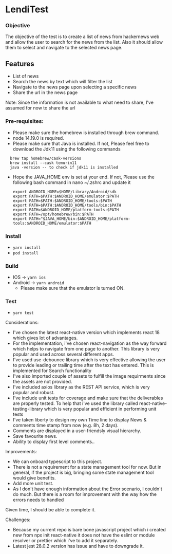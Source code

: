 # LendiTest
### Objective
The objective of the test is to create a list of news from hackernews web and allow the user to search for the news from the list. Also it should allow them
to select and navigate to the selected news page.

## Features
  - List of news
  - Search the news by text which will filter the list
  - Navigate to the news page upon selecting a specific news
  - Share the url in the news page
  
  Note: Since the information is not available to what need to share, I've assumed for now to share the url
  
### Pre-requisites:
 - Please make sure the homebrew is installed through brew command.
 - node 14.19.0 is required.
 - Please make sure that Java is installed. If not, Please feel free to download the Jdk11 using the following commands
  ```
    brew tap homebrew/cask-versions
    brew install --cask temurin11
    java -version -- to check if jdk11 is installed
  ```
 - Hope the JAVA_HOME env is set at your end. If not, Please use the following bash command in nano ~/.zshrc and update it
    ```
    export ANDROID_HOME=$HOME/Library/Android/sdk
    export PATH=$PATH:$ANDROID_HOME/emulator:$PATH
    export PATH=$PATH:$ANDROID_HOME/tools:$PATH
    export PATH=$PATH:$ANDROID_HOME/tools/bin:$PATH
    export PATH=$ANDROID_HOME/platform-tools:$PATH
    export PATH=/opt/homebrew/bin:$PATH
    export PATH="$JAVA_HOME/bin:$ANDROID_HOME/platform-tools:$ANDROID_HOME/emulator:$PATH 
    ```
 

### Install
- ```yarn install```
- ```pod install```

### Build
- IOS -> ```yarn ios```
- Android -> ```yarn android``` 
  - Please make sure that the emulator is turned ON.

### Test
- ```yarn test```

Considerations:
- I've chosen the latest react-native version which implements react 18 which gives lot of advantages.
- For the implementation, i've chosen react-navigation as the way forward which helps to navigate from one page to another. This library is very popular and 
  used across several different apps.
- I've used use-debounce library which is very effective allowing the user to provide leading or trailing time after the text has entered. This is implemented
  for Search functionality
- I've also imported couple of assets to fulfill the image requirments since the assets are not provided.
- I've included axios library as the REST API service, which is very popular and robust.
- I've include unit tests for coverage and make sure that the deliverables are properly tested. To help that i've used the library called react-native-
  testing-library which is very popular and efficient in performing unit tests 
- I've taken liberty to design my own Time line to display News & comments time stamp from now (e.g. 8h, 2 days).
- Comments are displayed in a user-friendsly visual hierarchy.
- Save favourite news.
- Ability to display first level comments..
  
Improvements:
- We can onboard typescript to this project.
- There is not a requirement for a state management tool for now. But in general, if the project is big, bringing some state management tool would give 
  benefits.
- Add more unit test.
- As I don't have enough information about the Error scenario, I couldn't do much. But there is a room for improvement with the way how the errors needs to    handled
 
 Given time, I should be able to complete it.
 
Challenges:
- Because my current repo is bare bone javascript project which i created new from npx init react-native <project> it does not have the eslint
  or module resolver or prettier which i've to add it separately.
- Latest jest 28.0.2 version has issue and have to downgrade it.

 
 


